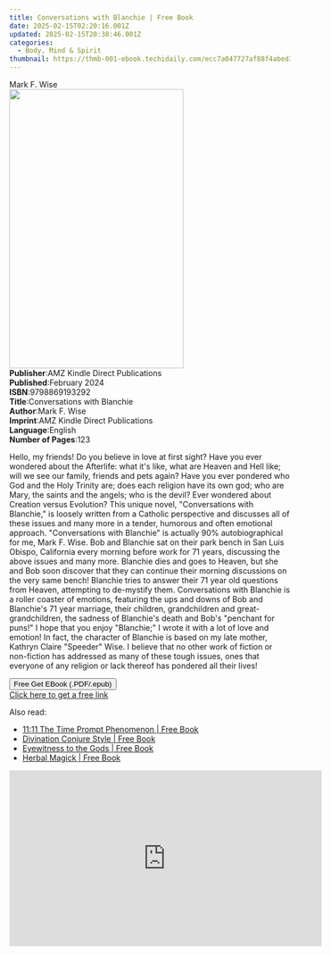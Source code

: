```yaml
---
title: Conversations with Blanchie | Free Book
date: 2025-02-15T02:20:16.001Z
updated: 2025-02-15T20:38:46.001Z
categories:
  - Body, Mind & Spirit
thumbnail: https://thmb-001-ebook.techidaily.com/ecc7a047727af88f4abed31943a52293dadf18e7455b8e6ad41da28570612a4b.jpg
---
```

<main id="book-container">
  <div class="flex flex-col">
    <div class="book-brief flex-1 py-6 px-4 sm:p-6 md:py-10 md:px-8">
      <!-- brief-->
      <div class="book-brief-main">Mark F. Wise</div>
    </div>
    <div
      class="book-meta-info flex-1 grid gap-4 col-start-1 col-end-3 row-start-1 sm:mb-6 sm:grid-cols-4 lg:gap-6 lg:col-start-2 lg:row-end-6 lg:row-span-6 lg:mb-0"
    >
      <div
        class="book-meta-info-left place-content-center mt-4 p-4 text-sm leading-6 col-start-2 col-span-2 dark:text-slate-400"
      >
        <img
          class="w-full h-500 object-cover rounded-lg sm:h-255 sm:col-span-2 lg:col-span-full"
          src="https://img-001-ebook.techidaily.com/0f6e286b2e6be5c6037efefb7b4782141530b13ae918f5d14239ee655ecc3c14.jpg"
          alt=""
          width="312"
          height="500"
        />
      </div>
      <div
        class="book-meta-info-right mt-2 col-start-1 row-start-2 col-span-3 self-center"
      >
        <!-- meta data  -->
        <div class="flex flex-col px-4 md:px-8">
          <div class="flex-1">
            <strong>Publisher</strong>:<span class="px-2"
              >AMZ Kindle Direct Publications</span
            >
          </div>
          <div class="flex-1">
            <strong>Published</strong>:<span class="px-2">February 2024</span>
          </div>
          <div class="flex-1">
            <strong>ISBN</strong>:<span class="px-2">9798869193292</span>
          </div>
          <div class="flex-1">
            <strong>Title</strong>:<span class="px-2"
              >Conversations with Blanchie</span
            >
          </div>
          <div class="flex-1">
            <strong>Author</strong>:<span class="px-2">Mark F. Wise</span>
          </div>
          <div class="flex-1">
            <strong>Imprint</strong>:<span class="px-2"
              >AMZ Kindle Direct Publications</span
            >
          </div>
          <div class="flex-1">
            <strong>Language</strong>:<span class="px-2">English</span>
          </div>
          <div class="flex-1">
            <strong>Number of Pages</strong>:<span class="px-2">123</span>
          </div>
        </div>
      </div>
    </div>
    <div class="book-description flex-1 py-6 px-4 sm:p-6 md:py-10 md:px-8">
      <div class="book-description-main">
        <div accordion-content="" id="description">
          <p>
            Hello, my friends! Do you believe in love at first sight? Have you
            ever wondered about the Afterlife: what it's like, what are Heaven
            and Hell like; will we see our family, friends and pets again? Have
            you ever pondered who God and the Holy Trinity are; does each
            religion have its own god; who are Mary, the saints and the angels;
            who is the devil? Ever wondered about Creation versus Evolution?
            This unique novel, "Conversations with Blanchie," is loosely written
            from a Catholic perspective and discusses all of these issues and
            many more in a tender, humorous and often emotional approach.
            "Conversations with Blanchie" is actually 90% autobiographical for
            me, Mark F. Wise. Bob and Blanchie sat on their park bench in San
            Luis Obispo, California every morning before work for 71 years,
            discussing the above issues and many more. Blanchie dies and goes to
            Heaven, but she and Bob soon discover that they can continue their
            morning discussions on the very same bench! Blanchie tries to answer
            their 71 year old questions from Heaven, attempting to de-mystify
            them. Conversations with Blanchie is a roller coaster of emotions,
            featuring the ups and downs of Bob and Blanchie's 71 year marriage,
            their children, grandchildren and great-grandchildren, the sadness
            of Blanchie's death and Bob's "penchant for puns!" I hope that you
            enjoy "Blanchie;" I wrote it with a lot of love and emotion! In
            fact, the character of Blanchie is based on my late mother, Kathryn
            Claire "Speeder" Wise. I believe that no other work of fiction or
            non-fiction has addressed as many of these tough issues, ones that
            everyone of any religion or lack thereof has pondered all their
            lives!
          </p>
        </div>
        <div class="accordion-fader"></div>
      </div>
    </div>
    <div class="book-excerpts flex-1 py-6 px-4 sm:p-6 md:py-10 md:px-8"></div>
    <div
      class="book-about-author flex-1 py-6 px-4 sm:p-6 md:py-10 md:px-8"
    ></div>
    <div class="book-free-get flex-1 py-6 px-4 sm:p-6 md:py-10 md:px-8">
      <button
        id="btn-free-get"
        class="bg-blue-500 hover:bg-blue-700 text-white font-bold py-2 px-4 rounded"
      >
        Free Get EBook (.PDF/.epub)
      </button>
      <div id="countdown-display" class="px-2 text-lg mt-2"></div>
      <a
        id="free-link"
        class="hidden bg-blue-500 hover:bg-blue-700 text-white font-bold py-2 px-4 rounded"
        href="https://www.ebooks.com/en-us/book/211246448/conversations-with-blanchie/mark-f-wise/"
        target="_blank"
        >Click here to get a free link</a
      >
    </div>
    <script>
      let countdownTime = 0;
      let countdownInterval = null;
      document
        .getElementById('btn-free-get')
        .addEventListener('click', startCountdown);
      function startCountdown() {
        countdownTime = new Date().getTime() + 60000 * 3;
        countdownInterval = setInterval(updateCountdown, 1000);
        document.getElementById('btn-free-get').disabled = true;
        document
          .getElementById('btn-free-get')
          .classList.add('bg-gray-500', 'cursor-not-allowed');
      }
      function updateCountdown() {
        let currentTime = new Date().getTime();
        let timeLeft = countdownTime - currentTime;
        let secondsLeft = Math.floor(timeLeft / 1000);
        document.getElementById('countdown-display').innerHTML =
          `Remaining time: ${secondsLeft} seconds.`;
        if (secondsLeft <= 0) {
          clearInterval(countdownInterval);
          document.getElementById('btn-free-get').classList.add('hidden');
          document.getElementById('free-link').classList.remove('hidden');
          document.getElementById('countdown-display').innerHTML = '';
        }
      }
    </script>
  </div>
</main>

<ins class="adsbygoogle"
      style="display:block"
      data-ad-client="ca-pub-7571918770474297"
      data-ad-slot="8358498916"
      data-ad-format="auto"
      data-full-width-responsive="true"></ins>
    

<span class="atpl-alsoreadstyle">Also read:</span>
<div><ul>
<li><a href="https://novels-ebooks.techidaily.com/209636299-9781633411470-1111-the-time-prompt-phenomenon/"><u>11:11 The Time Prompt Phenomenon | Free Book</u></a></li>
<li><a href="https://novels-ebooks.techidaily.com/209636301-9781633411364-divination-conjure-style/"><u>Divination Conjure Style | Free Book</u></a></li>
<li><a href="https://novels-ebooks.techidaily.com/209636303-9781633411296-eyewitness-to-the-gods/"><u>Eyewitness to the Gods | Free Book</u></a></li>
<li><a href="https://novels-ebooks.techidaily.com/209636304-9781633411586-herbal-magick/"><u>Herbal Magick | Free Book</u></a></li>
</ul></div>

<!-- affiliate ads begin -->
<iframe width="560" height="315" src="https://www.youtube.com/embed/xg3PHS_Ee80?si=fE_iGIqHjKvWFIN3" title="YouTube video player" frameborder="0" allow="accelerometer; autoplay; clipboard-write; encrypted-media; gyroscope; picture-in-picture; web-share" referrerpolicy="strict-origin-when-cross-origin" allowfullscreen></iframe>
<!-- affiliate ads end -->

